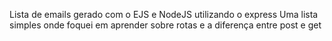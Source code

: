 Lista de emails gerado com o EJS e NodeJS utilizando o express
Uma lista simples onde foquei em aprender sobre rotas e a diferença entre post e get
